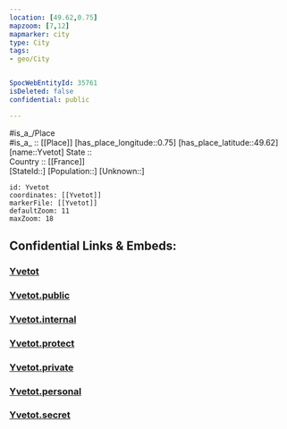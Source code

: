 ```yaml
---
location: [49.62,0.75] 
mapzoom: [7,12] 
mapmarker: city 
type: City
tags:
- geo/City


SpocWebEntityId: 35761
isDeleted: false
confidential: public

---
```

#is_a_/Place  
#is_a_ :: [[Place]] 
[has_place_longitude::0.75] 
[has_place_latitude::49.62] 
[name::Yvetot] 
State ::  
Country :: [[France]]  
[StateId::] 
[Population::] 
[Unknown::] 


```leaflet
id: Yvetot
coordinates: [[Yvetot]] 
markerFile: [[Yvetot]] 
defaultZoom: 11 
maxZoom: 18
```


## Confidential Links & Embeds: 

### [Yvetot](/_Standards/Earth/Continent/Europe/Europe~West/France/regions~France/Normandie/departments~Normandie/Seine-Maritime/communes~Seine-Maritime/Rouen/cities~Rouen/Yvetot.md) 

### [Yvetot.public](/_public/Earth/Continent/Europe/Europe~West/France/regions~France/Normandie/departments~Normandie/Seine-Maritime/communes~Seine-Maritime/Rouen/cities~Rouen/Yvetot.public.md) 

### [Yvetot.internal](/_internal/Earth/Continent/Europe/Europe~West/France/regions~France/Normandie/departments~Normandie/Seine-Maritime/communes~Seine-Maritime/Rouen/cities~Rouen/Yvetot.internal.md) 

### [Yvetot.protect](/_protect/Earth/Continent/Europe/Europe~West/France/regions~France/Normandie/departments~Normandie/Seine-Maritime/communes~Seine-Maritime/Rouen/cities~Rouen/Yvetot.protect.md) 

### [Yvetot.private](/_private/Earth/Continent/Europe/Europe~West/France/regions~France/Normandie/departments~Normandie/Seine-Maritime/communes~Seine-Maritime/Rouen/cities~Rouen/Yvetot.private.md) 

### [Yvetot.personal](/_personal/Earth/Continent/Europe/Europe~West/France/regions~France/Normandie/departments~Normandie/Seine-Maritime/communes~Seine-Maritime/Rouen/cities~Rouen/Yvetot.personal.md) 

### [Yvetot.secret](/_secret/Earth/Continent/Europe/Europe~West/France/regions~France/Normandie/departments~Normandie/Seine-Maritime/communes~Seine-Maritime/Rouen/cities~Rouen/Yvetot.secret.md)

